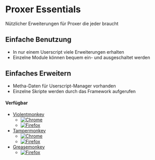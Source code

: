 # Proxer Essentials
Nützlicher Erweiterungen für Proxer die jeder braucht

## Einfache Benutzung
  * In nur einem Userscript viele Erweiterungen erhalten
  * Einzelne Module können bequem ein- und ausgeschaltet werden

## Einfaches Erweitern
  * Metha-Daten für Userscript-Manager vorhanden
  * Einzelne Skripte werden durch das Framework aufgerufen

#### Verfügbar
* [Violentmonkey](https://violentmonkey.github.io/)
  * [![Chrome](https://img.shields.io/badge/Chrome-entwickelt-brightgreen.svg)](https://www.google.de/chrome/index.html)
  * [![Firefox](https://img.shields.io/badge/Firefox-getestet-brightgreen.svg)](https://www.mozilla.org/de/firefox/)
* [Tampermonkey](https://tampermonkey.net/)
  * [![Chrome](https://img.shields.io/badge/Chrome-ungetestet-lightgrey.svg)](https://www.google.de/chrome/index.html)
  * [![Firefox](https://img.shields.io/badge/Firefox-ungetestet-lightgrey.svg)](https://www.mozilla.org/de/firefox/)
* [Greasemonkey](https://www.greasespot.net/)
  * [![Firefox](https://img.shields.io/badge/Firefox-ungetestet-lightgrey.svg)](https://www.mozilla.org/de/firefox/)

